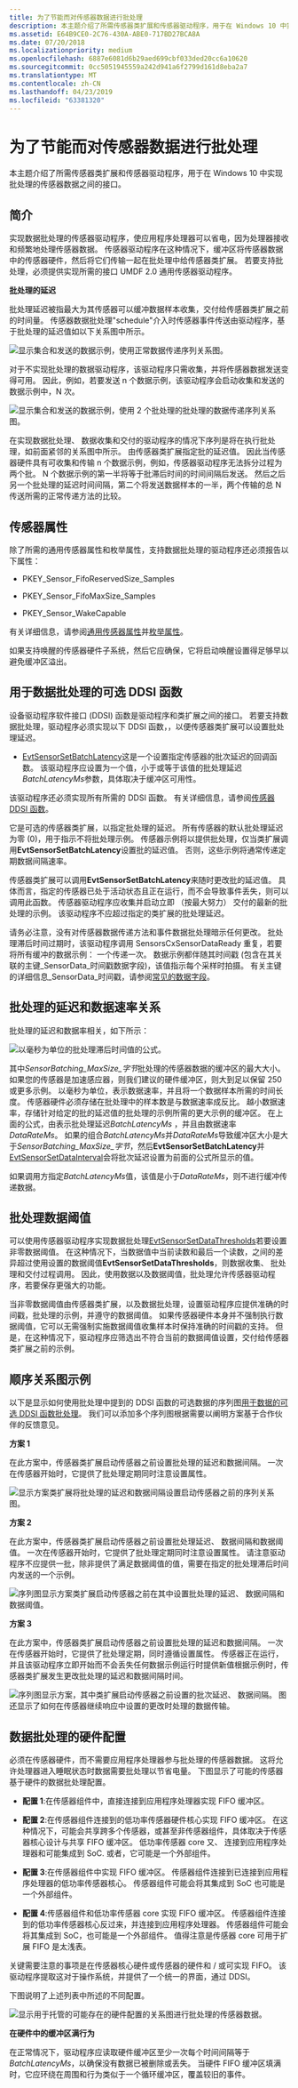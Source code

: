 ```yaml
---
title: 为了节能而对传感器数据进行批处理
description: 本主题介绍了所需传感器类扩展和传感器驱动程序，用于在 Windows 10 中实现批处理的传感器数据之间的接口。
ms.assetid: E64B9CE0-2C76-430A-ABE0-717BD27BCA8A
ms.date: 07/20/2018
ms.localizationpriority: medium
ms.openlocfilehash: 6887e6081d6b29aed699cbf033ded20cc6a10620
ms.sourcegitcommit: 0cc5051945559a242d941a6f2799d161d8eba2a7
ms.translationtype: MT
ms.contentlocale: zh-CN
ms.lasthandoff: 04/23/2019
ms.locfileid: "63381320"
---
```

# <a name="sensor-data-batching-for-power-savings"></a>为了节能而对传感器数据进行批处理


本主题介绍了所需传感器类扩展和传感器驱动程序，用于在 Windows 10 中实现批处理的传感器数据之间的接口。

## <a name="introduction"></a>简介


实现数据批处理的传感器驱动程序，使应用程序处理器可以省电，因为处理器接收和频繁地处理传感器数据。 传感器驱动程序在这种情况下，缓冲区将传感器数据中的传感器硬件，然后将它们传输一起在批处理中给传感器类扩展。 若要支持批处理，必须提供实现所需的接口 UMDF 2.0 通用传感器驱动程序。

**批处理的延迟**

批处理延迟被指最大为其传感器可以缓冲数据样本收集，交付给传感器类扩展之前的时间量。 传感器数据批处理"schedule"介入时传感器事件传送由驱动程序，基于批处理的延迟值如以下关系图中所示。

![显示集合和发送的数据示例，使用正常数据传递序列关系图。](images/data-batching1.png)

对于不实现批处理的数据驱动程序，该驱动程序只需收集，并将传感器数据发送变得可用。 因此，例如，若要发送 n 个数据示例，该驱动程序会启动收集和发送的数据示例中，N 次。

![显示集合和发送的数据示例，使用 2 个批处理的批处理的数据传递序列关系图。](images/data-batching2.png)

在实现数据批处理、 数据收集和交付的驱动程序的情况下序列是将在执行批处理，如前面紧邻的关系图中所示。 由传感器类扩展指定批的延迟值。 因此当传感器硬件具有可收集和传输 n 个数据示例，例如，传感器驱动程序无法拆分过程为两个批。 N 个数据示例的第一半将等于批滞后时间的时间间隔后发送。 然后之后另一个批处理的延迟时间间隔，第二个将发送数据样本的一半，两个传输的总 N 传送所需的正常传递方法的比较。

## <a name="sensor-properties"></a>传感器属性


除了所需的通用传感器属性和枚举属性，支持数据批处理的驱动程序还必须报告以下属性：

-   PKEY\_Sensor\_FifoReservedSize\_Samples

-   PKEY\_Sensor\_FifoMaxSize\_Samples

-   PKEY\_Sensor\_WakeCapable

有关详细信息，请参阅[通用传感器属性](common-sensor-properties.md)并[枚举属性](enumeration-properties.md)。

如果支持唤醒的传感器硬件子系统，然后它应确保，它将启动唤醒设置得足够早以避免缓冲区溢出。

## <a name="optional-ddsi-functions-for-data-batching"></a>用于数据批处理的可选 DDSI 函数


设备驱动程序软件接口 (DDSI) 函数是驱动程序和类扩展之间的接口。 若要支持数据批处理，驱动程序必须实现以下 DDSI 函数，，以便传感器类扩展可以设置批处理延迟。

-   [EvtSensorSetBatchLatency](https://docs.microsoft.com/windows-hardware/drivers/ddi/content/sensorscx/ns-sensorscx-_sensor_controller_config)这是一个设置指定传感器的批次延迟的回调函数。 该驱动程序应设置为一个值，小于或等于该值的批处理延迟*BatchLatencyMs*参数，具体取决于缓冲区可用性。

该驱动程序还必须实现所有所需的 DDSI 函数。 有关详细信息，请参阅[传感器 DDSI 函数](sensor-ddsi-functions.md)。

它是可选的传感器类扩展，以指定批处理的延迟。 所有传感器的默认批处理延迟为零 (0)，用于指示不将批处理示例。 传感器示例将以提供批处理，仅当类扩展调用**EvtSensorSetBatchLatency**设置批的延迟值。 否则，这些示例将通常传递定期数据间隔速率。

传感器类扩展可以调用**EvtSensorSetBatchLatency**来随时更改批的延迟值。 具体而言，指定的传感器已处于活动状态且正在运行，而不会导致事件丢失，则可以调用此函数。 传感器驱动程序应收集并启动立即 （按最大努力） 交付的最新的批处理的示例。 该驱动程序不应超过指定的类扩展的批处理延迟。

请务必注意，没有对传感器数据传递方法和事件数据批处理暗示任何更改。 批处理滞后时间过期时，该驱动程序调用 SensorsCxSensorDataReady 重复，若要将所有缓冲的数据示例： 一个传递一次。 数据示例都伴随其时间戳 (包含在其关联的主键\_SensorData\_时间戳数据字段)，该值指示每个采样时拍摄。 有关主键的详细信息\_SensorData\_时间戳，请参阅[常见的数据字段](common-data-fields.md)。

## <a name="batch-latency-and-data-rate-relationship"></a>批处理的延迟和数据速率关系


批处理的延迟和数据率相关，如下所示：

![以毫秒为单位的批处理滞后时间值的公式。](images/batch-formula.png)

其中*SensorBatching\_MaxSize\_字节*批处理的传感器数据的缓冲区的最大大小。 如果您的传感器是加速感应器，则我们建议的硬件缓冲区，则大到足以保留 250 或更多示例。 以毫秒为单位，表示数据速率，并且将一个数据样本所需的时间长度。 传感器硬件必须存储在批处理中的样本数是与数据速率成反比。 越小数据速率，存储针对给定的批的延迟值的批处理的示例所需的更大示例的缓冲区。 在上面的公式，由表示批处理延迟*BatchLatencyMs* ，并且由数据速率*DataRateMs*。 如果的组合*BatchLatencyMs*并*DataRateMs*导致缓冲区大小是大于*SensorBatching\_MaxSize\_字节*，然后**EvtSensorSetBatchLatency**并[EvtSensorSetDataInterval](https://docs.microsoft.com/windows-hardware/drivers/ddi/content/sensorscx/ns-sensorscx-_sensor_controller_config)会将批次延迟设置为前面的公式所显示的值。

如果调用方指定*BatchLatencyMs*值，该值是小于*DataRateMs*，则不进行缓冲传递数据。

## <a name="batching-with-data-thresholds"></a>批处理数据阈值


可以使用传感器驱动程序实现数据批处理[EvtSensorSetDataThresholds](https://docs.microsoft.com/windows-hardware/drivers/ddi/content/sensorscx/ns-sensorscx-_sensor_controller_config)若要设置非零数据阈值。 在这种情况下，当数据值中当前读数和最后一个读数，之间的差异超过使用设置的数据阈值**EvtSensorSetDataThresholds**，则数据收集、 批处理和交付过程调用。 因此，使用数据以及数据阈值，批处理允许传感器驱动程序，若要保存更强大的功能。

当非零数据阈值由传感器类扩展，以及数据批处理，设置驱动程序应提供准确的时间戳，批处理的示例，并遵守的数据阈值。 如果传感器硬件本身并不强制执行数据阈值，它可以无需强制实施数据阈值收集样本时保持准确的时间戳的支持。 但是，在这种情况下，驱动程序应筛选出不符合当前的数据阈值设置，交付给传感器类扩展之前的示例。

## <a name="sequence-diagram-examples"></a>顺序关系图示例


以下是显示如何使用批处理中提到的 DDSI 函数的可选数据的序列图[用于数据的可选 DDSI 函数批处理](#optional-ddsi-functions-for-data-batching)。 我们可以添加多个序列图根据需要以阐明方案基于合作伙伴的反馈意见。

**方案 1**

在此方案中，传感器类扩展启动传感器之前设置批处理的延迟和数据间隔。 一次在传感器开始时，它提供了批处理定期同时注意设置属性。

![显示方案类扩展将批处理的延迟和数据间隔设置启动传感器之前的序列关系图。](images/batch-scenario1.png)

**方案 2**

在此方案中，传感器类扩展启动传感器之前设置批处理延迟、 数据间隔和数据阈值。 一次在传感器开始时，它提供了批处理定期同时注意设置属性。 请注意驱动程序不应提供一批，除非提供了满足数据阈值的值，需要在指定的批处理滞后时间内发送的一个示例。

![序列图显示方案类扩展启动传感器之前在其中设置批处理的延迟、 数据间隔和数据阈值。](images/batch-scenario2.png)

**方案 3**

在此方案中，传感器类扩展启动传感器之前设置批处理的延迟和数据间隔。 一次在传感器开始时，它提供了批处理定期，同时遵循设置属性。 传感器正在运行，并且该驱动程序立即开始而不会丢失任何数据示例运行时提供新值根据示例时，传感器类扩展发生更改批处理的延迟和数据间隔时间。

![序列图显示方案，其中类扩展启动传感器之前设置的批次延迟、 数据间隔。 图还显示了如何在传感器继续响应中设置的更改时处理的数据传输。](images/batch-scenario3.png)

## <a name="data-batching-hardware-configurations"></a>数据批处理的硬件配置


必须在传感器硬件，而不需要应用程序处理器参与批处理的传感器数据。 这将允许处理器进入睡眠状态时数据需要批处理以节省电量。 下图显示了可能的传感器基于硬件的数据批处理配置。

-   **配置 1**:在传感器组件中，直接连接到应用程序处理器实现 FIFO 缓冲区。

-   **配置 2**:在传感器组件连接到的低功率传感器硬件核心实现 FIFO 缓冲区。 在这种情况下，可能会共享跨多个传感器，或甚至非传感器组件，具体取决于传感器核心设计与共享 FIFO 缓冲区。 低功率传感器 core 又、 连接到应用程序处理器和可能集成到 SoC. 或者，它可能是一个外部组件。

-   **配置 3**:在传感器组件中实现 FIFO 缓冲区。 传感器组件连接到已连接到应用程序处理器的低功率传感器核心。 传感器组件可能会将其集成到 SoC 也可能是一个外部组件。

-   **配置 4**:传感器组件和低功率传感器 core 实现 FIFO 缓冲区。 传感器组件连接到的低功率传感器核心反过来，并连接到应用程序处理器。 传感器组件可能会将其集成到 SoC，也可能是一个外部组件。 值得注意是传感器 core 可用于扩展 FIFO 是太浅表。

关键需要注意的事项是在传感器核心硬件或传感器的硬件和 / 或可实现 FIFO。 该驱动程序提取这对于操作系统，并提供了一个统一的界面，通过 DDSI。

下图说明了上述列表中所述的不同配置。

![显示用于托管的可能存在的硬件配置的关系图进行批处理的传感器数据。](images/sensor-batch-hw.png)

**在硬件中的缓冲区满行为**

在正常情况下，驱动程序应读取硬件缓冲区至少一次每个时间间隔等于*BatchLatencyMs*，以确保没有数据已被删除或丢失。 当硬件 FIFO 缓冲区填满时，它应环绕在周围和行为类似于一个循环缓冲区，覆盖较旧的事件。

 

 




